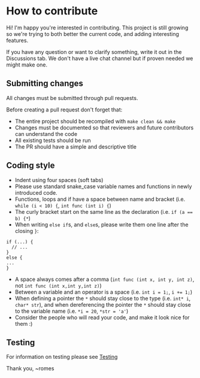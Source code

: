 # How to contribute

Hi! I'm happy you're interested in contributing. This project is still growing so we're trying to both better the current code, and adding interesting features.

If you have any question or want to clarify something, write it out in the Discussions tab. We don't have a live chat channel but if proven needed we might make one.


## Submitting changes

All changes must be submitted through pull requests.

Before creating a pull request don't forget that:

  * The entire project should be recompiled with `make clean && make`
  * Changes must be documented so that reviewers and future contributors can understand the code
  * All existing tests should be run
  * The PR should have a simple and descriptive title

## Coding style

  * Indent using four spaces (soft tabs)
  * Please use standard snake_case variable names and functions in newly introduced code.
  * Functions, loops and if have a space between name and bracket (i.e. `while (i < 10) {`, `int func (int i) {`)
  * The curly bracket start on the same line as the declaration (i.e. `if (a == b) {*`)
  * When writing `else if`s, and `else`s, please write them one line after the closing `}`:
  ```
  if (...) {
    // ...
  }
  else {
  ...
  }
  ```
  * A space always comes after a comma (`int func (int x, int y, int z)`, not `int func (int x,int y,int z)`)
  * Between a variable and an operator is a space (i.e. `int i = 1;`, `i += 1;`)
  * When defining a pointer the `*` should stay close to the type (i.e. `int* i`, `char* str`), and when dereferencing the pointer the `*` should stay close to the variable name (i.e. `*i = 20`, `*str = 'a'`)
  * Consider the people who will read your code, and make it look nice for them :)


## Testing

For information on testing please see [Testing](https://github.com/alt-romes/programmer-calculator/blob/master/tests/how-to-test.md)


Thank you, ~romes
